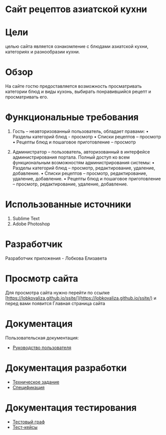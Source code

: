 # Сайт рецептов азиатской кухни

# Цели

целью сайта является ознакомление с блюдами азиатской кухни, категориях и разнообразии кухни.

# Обзор

На сайте гостю предоставляется возможность просматривать категории блюд и виды кухонь, выбирать понравившийся рецепт и просматривать его.

# Функциональные требования

1) Гость – неавторизованный пользователь, обладает правами:
•	Разделы категорий блюд - просмотр
•	Списки рецептов – просмотр 
•	Рецепты блюд и пошаговое приготовление – просмотр

2) Администратор – пользователь, авторизованный в интерфейсе администрирования портала. Полный доступ ко всем функциональным возможностям администрирования системы:
•	Разделы категорий блюд – просмотр, редактирование, удаление, добавление.
•	Списки рецептов – просмотр, редактирование, удаление, добавление.
•	Рецепты блюд и пошаговое приготовление – просмотр, редактирование, удаление, добавление.

# Использованные источники

1. Sublime Text
2. Adobe Photoshop

# Разработчик

Разработчик приложения - Лобкова Елизавета

# Просмотр сайта

Для просмотра сайта нужно перейти по ссылке [https://lobkovaliza.github.io/ssite/](https://lobkovaliza.github.io/ssite/) и перед вами появится Главная страница сайта

# Документация

Пользовательская документация:
* [Руководство пользователя](https://github.com/LobkovaLiza/recipes/wiki/10.-Руководство-пользователя)

# Документация разработки

* [Техническое задание](https://docviewer.yandex.ru/?url=ya-browser%3A%2F%2F4DT1uXEPRrJRXlUFoewruDED_ISfmhkhF5kOy2ncm38f6nOCI7oi1BjkLs4avRikJ0wK9uSAdPeR5BbmLkWSpLe_6gR0pvK6DE9JgcTE0KHYOMDdu1M-rNl6ifNZNUJx6Dj-KAjiDCkvTgjuSz-pZw%3D%3D%3Fsign%3DveEi7s0J461r44BaiNmYqmVeHBJwF34O-0ZUYY-652g%3D&name=Техническое_задание_на_сайт_Лобкова.docx)
* [Спецификация](https://docviewer.yandex.ru/?url=ya-browser%3A%2F%2F4DT1uXEPRrJRXlUFoewruNXizk3vT4XkUzNpcW_S9MCQQK3j0-VndWblK4JOJX2jrk_o29B-9wbElqzT0EhHnJGrfEZhVcAErJo7WC9AqJwRVQ7cEV72QkbbVtQ3R3SbNR7cVT0l9PZWdf6JwGHEkQ%3D%3D%3Fsign%3D1sXBYStj-sU8gJEJ4LyZB0sSUVUbZwUKGLl8vThtapY%3D&name=Спецификация_%282%29.docx)

# Документация тестирования

* [Тестовый граф](https://github.com/LobkovaLiza/recipes/wiki/8.-Тестовый-граф-и-тестовые-пути)
* [Тест-кейсы](https://github.com/LobkovaLiza/recipes/wiki/9.-Тест-кейс)
